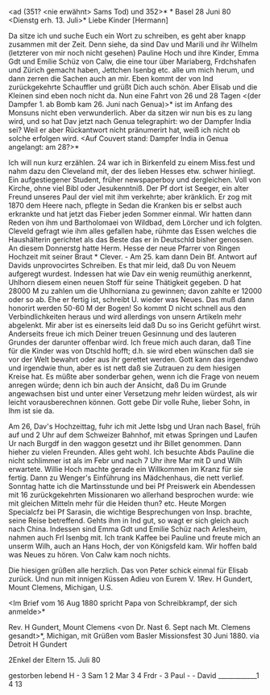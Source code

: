 <ad (351? <nie erwähnt> Sams Tod) und 352>* <Montg>* Basel 28 Juni 80  <Dienstg erh. 13. Juli>*
Liebe Kinder [Hermann]

Da sitze ich und suche Euch ein Wort zu schreiben, es geht aber knapp zusammen mit der Zeit. Denn siehe, da sind Dav und Marili und ihr Wilhelm (letzterer von mir noch nicht gesehen) Pauline Hoch und ihre Kinder, Emma Gdt und Emilie Schüz von Calw, die eine tour über Mariaberg, Frdchshafen und Zürich gemacht haben, Jettchen Isenbg etc. alle um mich herum, und dann zerren die Sachen auch an mir. Eben kommt der von Ind zurückgekehrte Schauffler und grüßt Dich auch schön. Aber Elisab und die Kleinen sind eben noch nicht da. Nun eine Fahrt von 26 und 28 Tagen <(der Dampfer 1. ab Bomb kam 26. Juni nach Genua)>* ist im Anfang des Monsuns nicht eben verwunderlich. Aber da sitzen wir nun bis es zu lang wird, und so hat Dav jetzt nach Genua telegraphirt: wo der Dampfer India sei? Weil er aber Rückantwort nicht pränumerirt hat, weiß ich nicht ob solche erfolgen wird. <Auf Couvert stand: Dampfer India in Genua angelangt: am 28?>*

Ich will nun kurz erzählen. 24 war ich in Birkenfeld zu einem Miss.fest und nahm dazu den Cleveland mit, der des lieben Hesses etw. schwer hinliegt. Ein aufgestiegener Student, früher newspaperboy und dergleichen. Voll von Kirche, ohne viel Bibl oder Jesukenntniß. Der Pf dort ist Seeger, ein alter Freund unseres Paul der viel mit ihm verkehrte; aber kränklich. Er zog mit 1870 dem Heere nach, pflegte in Sedan die Kranken bis er selbst auch erkrankte und hat jetzt das Fieber jeden Sommer einmal. Wir hatten dann Reden von ihm und Bartholomaei von Wildbad, dem Lörcher und ich folgten. Cleveld gefragt wie ihm alles gefallen habe, rühmte das Essen welches die Haushälterin gerichtet als das Beste das er in Deutschld bisher genossen. An diesem Donnerstg hatte Herm. Hesse der neue Pfarrer von Ringen Hochzeit mit seiner Braut <Jenny>* Clever. - Am 25. kam dann Dein Bf. Antwort auf Davids unprovocirtes Schreiben. Es that mir leid, daß Du von Neuem aufgeregt wurdest. Indessen hat wie Dav ein wenig reumüthig anerkennt, Uhlhorn diesem einen neuen Stoff für seine Thätigkeit gegeben. D hat 28000 M zu zahlen um die Uhlhorniana zu gewinnen; davon zahlte er 12000 oder so ab. Ehe er fertig ist, schreibt U. wieder was Neues. Das muß dann honorirt werden 50-60 M der Bogen! So kommt D nicht schnell aus den Verbindlichkeiten heraus und wird allerdings von unsern Artikeln mehr abgelenkt. Mir aber ist es einerseits leid daß Du so ins Gericht geführt wirst. Anderseits freue ich mich Deiner treuen Gesinnung und des lauteren Grundes der darunter offenbar wird. Ich freue mich auch daran, daß Tine für die Kinder was von Dtschld hofft; d.h. sie wird eben wünschen daß sie vor der Welt bewahrt oder aus ihr gerettet werden. Gott kann das irgendwo und irgendwie thun, aber es ist nett daß sie Zutrauen zu dem hiesigen Kreise hat. Es müßte aber sonderbar gehen, wenn ich die Frage von neuem anregen würde; denn ich bin auch der Ansicht, daß Du im Grunde angewachsen bist und unter einer Versetzung mehr leiden würdest, als wir leicht vorausberechnen können. Gott gebe Dir volle Ruhe, lieber Sohn, in Ihm ist sie da.

Am 26, Dav's Hochzeittag, fuhr ich mit Jette Isbg und Uran nach Basel, früh auf und 2 Uhr auf dem Schweizer Bahnhof, mit etwas Springen und Laufen Ur nach Burgdf in den waggon gesetzt und ihr Billet genommen. Dann hieher zu vielen Freunden. Alles geht wohl. Ich besuchte Abds Pauline die nicht schlimmer ist als im Febr und nach 7 Uhr ihre Mar mit D und Wilh erwartete. Willie Hoch machte gerade ein Willkommen im Kranz für sie fertig. Dann zu Wenger's Einführung ins Mädchenhaus, die nett verlief. Sonntag hatte ich die Martinsstunde und bei Pf Preiswerk ein Abendessen mit 16 zurückgekehrten Missionaren wo allerhand besprochen wurde: wie mit gleichen Mitteln mehr für die Heiden thun? etc. Heute Morgen Specialcfz bei Pf Sarasin, die wichtige Besprechungen von Insp. brachte, seine Reise betreffend. Gehts ihm in Ind gut, so wagt er sich gleich auch nach China. Indessen sind Emma Gdt und Emilie Schüz nach Arlesheim, nahmen auch Frl Isenbg mit. Ich trank Kaffee bei Pauline und freute mich an unserm Wilh, auch an Hans Hoch, der von Königsfeld kam. Wir hoffen bald was Neues zu hören. Von Calw kam noch nichts.

Die hiesigen grüßen alle herzlich. Das von Peter schick einmal für Elisab zurück. Und nun mit innigen Küssen Adieu von
 Eurem V.
1Rev. H Gundert, Mount Clemens, Michigan, U.S.

<Im Brief vom 16 Aug 1880 spricht Papa von Schreibkrampf, der sich anmelde>*

Rev. H Gundert, Mount Clemens <von Dr. Nast 6. Sept nach Mt. Clemens gesandt>*, Michigan, mit Grüßen vom Basler Missionsfest 30 Juni 1880. 
via Detroit H Gundert



2Enkel der Eltern
15. Juli 80

 gestorben lebend
H - 3
Sam 1 2
Mar 3 4
Frdr - 3
Paul - -
David ____________1
 4 13
